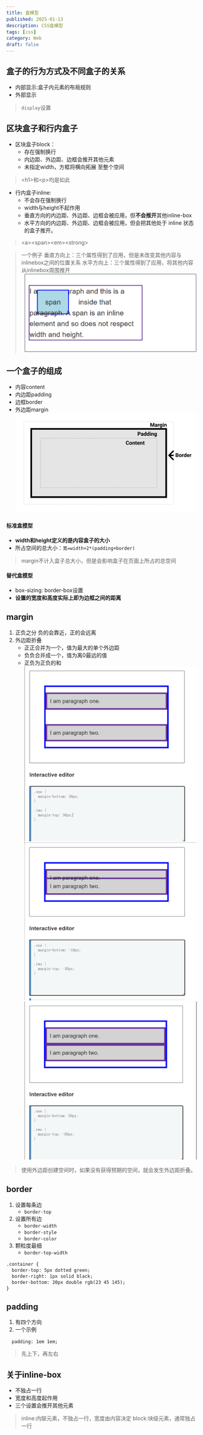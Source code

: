 ```yaml
---
title: 盒模型
published: 2025-01-13
description: CSS盒模型
tags: [css]
category: Web
draft: false
---
```

## 盒子的行为方式及不同盒子的关系
- 内部显示:盒子内元素的布局规则
- 外部显示
> `display`设置
## 区块盒子和行内盒子
- 区块盒子block：
  + 存在强制换行
  + 内边距、外边距、边框会推开其他元素
  + 未指定width，方框将横向拓展 至整个空间
>  \<h1>和\<p>均是如此
- 行内盒子inline:
  + 不会存在强制换行
  + width与height不起作用
  + 垂直方向的内边距、外边距、边框会被应用，但**不会推开**其他inline-box
  + 水平方向的内边距、外边距、边框会被应用，但会把其他处于 inline 状态的盒子推开。
>  \<a>\<span>\<em>\<strong>

> 一个例子
> 垂直方向上：三个属性得到了应用，但是未改变其他内容与inlinebox之间的位置关系
> 水平方向上：三个属性得到了应用，将其他内容从inlinebox周围推开
![alt text](assets/image-4.png)

## 一个盒子的组成
- 内容content
- 内边距padding
- 边框border
- 外边距margin
![alt text](assets/image.png)
#### 标准盒模型
- **width和height定义的是内容盒子的大小**
- 所占空间的总大小：`宽=width+2*(padding+border)`
> margin不计入盒子总大小，但是会影响盒子在页面上所占的总空间
#### 替代盒模型
- box-sizing: border-box设置
- **设置的宽度和高度实际上即为边框之间的距离**

## margin
1. 正负之分
负的会靠近，正的会远离
2. 外边距折叠
    - 正正合并为一个，值为最大的单个外边距
    - 负负合并成一个，值为离0最远的值
    - 正负为正负的和
![alt text](assets/image-1.png)
![alt text](assets/image-3.png)
![alt text](assets/image-2.png)
> 使用外边距创建空间时，如果没有获得预期的空间，就会发生外边距折叠。
## border
1. 设置每条边
    - `border-top`
2. 设置所有边
    - `border-width`
    - `border-style`
    - `border-color`
3. 颗粒度最细
    - `border-top-width`
```
.container {
  border-top: 5px dotted green;
  border-right: 1px solid black;
  border-bottom: 20px double rgb(23 45 145);
}
```

## padding
1. 有四个方向
2. 一个示例
```
  padding: 1em 1em;
```
> 先上下，再左右

## 关于inline-box
- 不独占一行
- 宽度和高度起作用
- 三个设置会推开其他元素
> inline:内联元素，不独占一行，宽度由内容决定
> block:块级元素，通常独占一行 